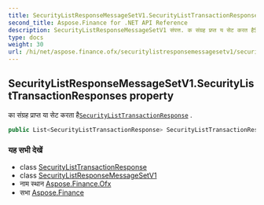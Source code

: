 ```yaml
---
title: SecurityListResponseMessageSetV1.SecurityListTransactionResponses
second_title: Aspose.Finance for .NET API Reference
description: SecurityListResponseMessageSetV1 संपत्त. क संग्रह प्रप्त य सेट करत हैSecurityListTransactionResponse .
type: docs
weight: 30
url: /hi/net/aspose.finance.ofx/securitylistresponsemessagesetv1/securitylisttransactionresponses/
---
```

## SecurityListResponseMessageSetV1.SecurityListTransactionResponses property

का संग्रह प्राप्त या सेट करता है[`SecurityListTransactionResponse`](../../../aspose.finance.ofx.securitieslist/securitylisttransactionresponse/) .

```csharp
public List<SecurityListTransactionResponse> SecurityListTransactionResponses { get; set; }
```

### यह सभी देखें

* class [SecurityListTransactionResponse](../../../aspose.finance.ofx.securitieslist/securitylisttransactionresponse/)
* class [SecurityListResponseMessageSetV1](../)
* नाम स्थान [Aspose.Finance.Ofx](../../securitylistresponsemessagesetv1/)
* सभा [Aspose.Finance](../../../)


